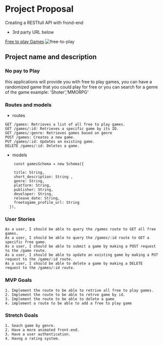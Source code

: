  # Project Proposal
Creating a RESTfull API with frond-end
- 3rd party URL below

[Free to play Games](https://www.freetogame.com/api-doc)
 ![free-to-play](https://github.com/AleksBulajic/API_project2/blob/main/images/free-to-play.png?raw=true)
  
 ## Project name and description    
 ### No pay to Play

 this applications will provide you with free to play games, you can have a randomized game that you could play for free or you can search for a  genre of the game example: 'Shoter','MMORPG'

### Routes and models
   - routes

    GET /games: Retrieves a list of all free to play games.
    GET /games/:id: Retrieves a specific game by its ID.
    GET /games/:genre: Retrieves games based on genre
    POST /games: Creates a new game.
    PUT /games/:id: Updates an existing game.
    DELETE /games/:id: Deletes a game.

  - models
```
    const gamesSchema = new Schema({  
    
    title: String,
    short_description: String ,
    genre: String,
    platform: String,
    publisher: String,
    developer: String,
    release_date: String,
    freetogame_profile_url: String
  }),
  ```
  

### User Stories
    As a user, I should be able to query the /games route to GET all free games.
    As a user, I should be able to query the /games/:id route to GET a specific free game.
    As a user, I should be able to submit a game by making a POST request to the /game route.
    As a user, I should be able to update an existing game by making a PUT request to the /game/:id route.
    As a user, I should be able to delete a game by making a DELETE request to the /games/:id route.
### MVP Goals
    1. Implement the route to be able to retrive all free to play games.
    2. Implement the route to be able to retrve game by id.
    3. Implement the route to be able to delete a game
    4. implement a route to be able to add a free to play game

### Stretch Goals
    1. Seach game by genre.
    2. Have a more animated front-end.
    3. Have a user authentication.
    4. Havng a rating system.